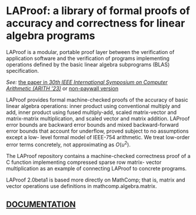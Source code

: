 # LAProof: a library of formal proofs of accuracy and correctness for linear algebra programs

LAProof is a modular, portable proof layer between
the verification of application software and the verification
of programs implementing operations defined by the basic linear algebra subprograms (BLAS) specification.

_See:_  [the paper in _30th IEEE International Symposium on Computer Arithmetic (ARITH '23)_](https://doi.org/10.1109/ARITH58626.2023.00021) or [non-paywall version](https://www.cs.princeton.edu/~appel/papers/LAProof.pdf)

LAProof provides formal machine-checked proofs of the accuracy of basic linear algebra operations:
inner product using conventional multiply and add, inner product
using fused multiply-add, scaled matrix-vector and matrix-matrix
multiplication, and scaled vector and matrix addition. LAProof error bounds are backward error
bounds and mixed backward-forward error bounds that account
for underflow, proved subject to no assumptions except a low-
level formal model of IEEE-754 arithmetic. We treat low-order
error terms concretely, not approximating as $O(u^2)$.

The LAProof repository contains a machine-checked correctness proof of a C function
implementing compressed sparse row matrix-
vector multiplication as an example of connecting LAProof to concrete programs.

LAProof 2.0beta1 is based more directly on MathComp; that is, matrix and vector operations use definitions in mathcomp.algebra.matrix.

## <a href=https://verinum.org/LAProof/>DOCUMENTATION</a>
